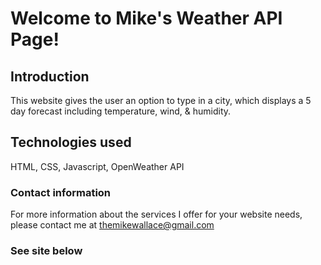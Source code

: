 # Welcome to Mike's Weather API Page! #

## Introduction ##

This website gives the user an option to type in a city, which displays a 5 day forecast including temperature, wind, & humidity.  

## Technologies used ##

HTML, CSS, Javascript, OpenWeather API

### Contact information ###

For more information about the services I offer for your website needs, please contact me at themikewallace@gmail.com


### See site below ###

